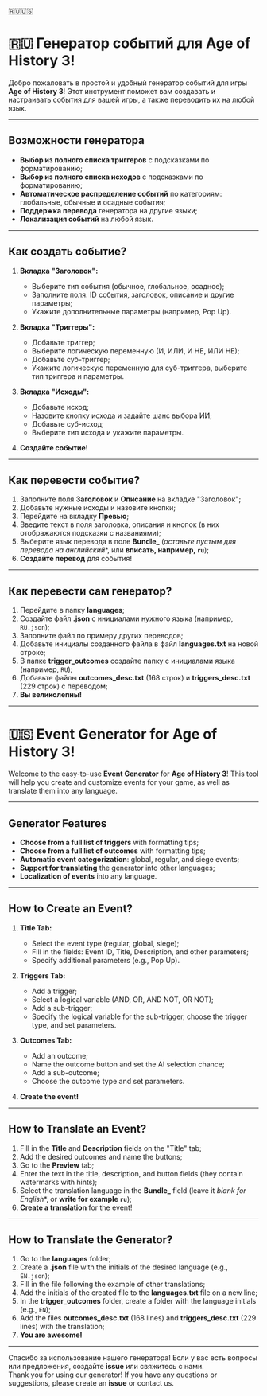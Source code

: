 [:ru:](https://github.com/IlyaSalRCA/AoH_Event_Generator?tab=readme-ov-file#ru--%D0%B3%D0%B5%D0%BD%D0%B5%D1%80%D0%B0%D1%82%D0%BE%D1%80-%D1%81%D0%BE%D0%B1%D1%8B%D1%82%D0%B8%D0%B9-%D0%B4%D0%BB%D1%8F-age-of-history-3)[:us:](https://github.com/IlyaSalRCA/AoH_Event_Generator?tab=readme-ov-file#us--event-generator-for-age-of-history-3)
# :ru:  Генератор событий для Age of History 3!

Добро пожаловать в простой и удобный генератор событий для игры **Age of History 3**! Этот инструмент поможет вам создавать и настраивать события для вашей игры, а также переводить их на любой язык.

---

##  Возможности генератора

- **Выбор из полного списка триггеров** с подсказками по форматированию;
- **Выбор из полного списка исходов** с подсказками по форматированию;
- **Автоматическое распределение событий** по категориям: глобальные, обычные и осадные события;
- **Поддержка перевода** генератора на другие языки;
- **Локализация событий** на любой язык.

---

##  Как создать событие?

1. **Вкладка "Заголовок":**
   - Выберите тип события (обычное, глобальное, осадное);
   - Заполните поля: ID события, заголовок, описание и другие параметры;
   - Укажите дополнительные параметры (например, Pop Up).

2. **Вкладка "Триггеры":**
   - Добавьте триггер;
   - Выберите логическую переменную (И, ИЛИ, И НЕ, ИЛИ НЕ);
   - Добавьте суб-триггер;
   - Укажите логическую переменную для суб-триггера, выберите тип триггера и параметры.

3. **Вкладка "Исходы":**
   - Добавьте исход;
   - Назовите кнопку исхода и задайте шанс выбора ИИ;
   - Добавьте суб-исход;
   - Выберите тип исхода и укажите параметры.

4. **Создайте событие!**

---

##  Как перевести событие?

1. Заполните поля **Заголовок** и **Описание** на вкладке "Заголовок";
2. Добавьте нужные исходы и назовите кнопки;
3. Перейдите на вкладку **Превью**;
4. Введите текст в поля заголовка, описания и кнопок (в них отображаются подсказки с названиями);
5. Выберите язык перевода в поле **Bundle_** (*оставьте пустым для перевода на английский**, или **вписать, например, `ru`**);
6. **Создайте перевод** для события!

---

##  Как перевести сам генератор?

1. Перейдите в папку **languages**;
2. Создайте файл **.json** с инициалами нужного языка (например, `RU.json`);
3. Заполните файл по примеру других переводов;
4. Добавьте инициалы созданного файла в файл **languages.txt** на новой строке;
5. В папке **trigger_outcomes** создайте папку с инициалами языка (например, `RU`);
6. Добавьте файлы **outcomes_desc.txt** (168 строк) и **triggers_desc.txt** (229 строк) с переводом;
7. **Вы великолепны!** 

---

# :us:  Event Generator for Age of History 3! 

Welcome to the easy-to-use **Event Generator** for **Age of History 3**! This tool will help you create and customize events for your game, as well as translate them into any language.

---

##  Generator Features

- **Choose from a full list of triggers** with formatting tips;
- **Choose from a full list of outcomes** with formatting tips;
- **Automatic event categorization**: global, regular, and siege events;
- **Support for translating** the generator into other languages;
- **Localization of events** into any language.

---

##  How to Create an Event?

1. **Title Tab:**
   - Select the event type (regular, global, siege);
   - Fill in the fields: Event ID, Title, Description, and other parameters;
   - Specify additional parameters (e.g., Pop Up).

2. **Triggers Tab:**
   - Add a trigger;
   - Select a logical variable (AND, OR, AND NOT, OR NOT);
   - Add a sub-trigger;
   - Specify the logical variable for the sub-trigger, choose the trigger type, and set parameters.

3. **Outcomes Tab:**
   - Add an outcome;
   - Name the outcome button and set the AI selection chance;
   - Add a sub-outcome;
   - Choose the outcome type and set parameters.

4. **Create the event!**

---

##  How to Translate an Event?

1. Fill in the **Title** and **Description** fields on the "Title" tab;
2. Add the desired outcomes and name the buttons;
3. Go to the **Preview** tab;
4. Enter the text in the title, description, and button fields (they contain watermarks with hints);
5. Select the translation language in the **Bundle_** field (leave it *blank for English**, or **write for example `ru`**);
6. **Create a translation** for the event!

---

##  How to Translate the Generator?

1. Go to the **languages** folder;
2. Create a **.json** file with the initials of the desired language (e.g., `EN.json`);
3. Fill in the file following the example of other translations;
4. Add the initials of the created file to the **languages.txt** file on a new line;
5. In the **trigger_outcomes** folder, create a folder with the language initials (e.g., `EN`);
6. Add the files **outcomes_desc.txt** (168 lines) and **triggers_desc.txt** (229 lines) with the translation;
7. **You are awesome!** 

---

Спасибо за использование нашего генератора! Если у вас есть вопросы или предложения, создайте **issue** или свяжитесь с нами.  
Thank you for using our generator! If you have any questions or suggestions, please create an **issue** or contact us.
